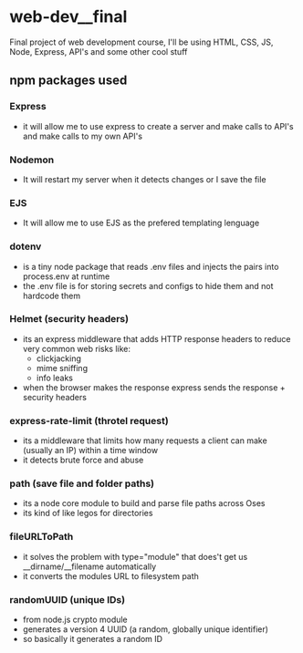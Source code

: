 # web-dev__final
Final project of web development course, I'll be using HTML, CSS, JS, Node, Express, API's and some other cool stuff

## npm packages used
### Express
- it will allow me to use express to create a server and make calls to API's and make calls to my own API's

### Nodemon
- It will restart my server when it detects changes or I save the file

### EJS
- It will allow me to use EJS as the prefered templating lenguage

### dotenv
- is a tiny node package that reads .env files and injects the pairs into process.env at runtime
- the .env file is for storing secrets and configs to hide them and not hardcode them

### Helmet (security headers)
- its an express middleware that adds HTTP response headers to reduce very common web risks like:
  - clickjacking
  - mime sniffing
  - info leaks
- when the browser makes the response express sends the response + security headers

### express-rate-limit (throtel request)
- its a middleware that limits how many requests a client can make (usually an IP) within a time window
- it detects brute force and abuse

### path (save file and folder paths)
- its a node core module to build and parse file paths across Oses
- its kind of like legos for directories

### fileURLToPath
- it solves the problem with type="module" that does't get us __dirname/__filename automatically
- it converts the modules URL to filesystem path

### randomUUID (unique IDs)
- from node.js crypto module
- generates a version 4 UUID (a random, globally unique identifier)
- so basically it generates a random ID
